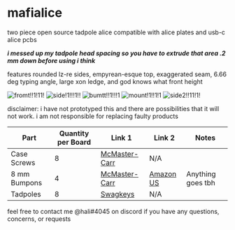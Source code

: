 # mafialice
two piece open source tadpole alice compatible with alice plates and usb-c alice pcbs 

***i messed up my tadpole head spacing so you have to extrude that area .2 mm down before using i think***

features rounded lz-re sides, empyrean-esque top, exaggerated seam, 6.66 deg typing angle, large xon ledge, and god knows what front height 

![fromt!!1!11!](https://i.imgur.com/4xqEK5x.png) 
![side!1!!!1!!](https://i.imgur.com/KTDIBBH.png) 
![bumtt!!1!!!1](https://i.imgur.com/pJjy3FJ.png) 
![mount!1!!1!1](https://i.imgur.com/Lnw7wzv.png) 
![side2!!11!1!](https://i.imgur.com/V4Y4Zih.png) 


disclaimer: i have not prototyped this and there are possibilities that it will not work. i am not responsible for replacing faulty products 

| Part | Quantity per Board | Link 1 | Link 2 | Notes |
| --- | --- | --- | --- | --- | 
| Case Screws          | 8 | [McMaster-Carr](https://www.mcmaster.com/91292A113/)       | N/A                                                            |                   |
| 8 mm Bumpons         | 4 | [McMaster-Carr](https://www.mcmaster.com/95495K65/)        | [Amazon US](https://www.amazon.com/gp/product/B01ACPT2LU)      | Anything goes tbh | 
| Tadpoles             | 8 | [Swagkeys](https://swagkeys.com/collections/geon-works/products/geonworks-tadpole) | N/A                                    |                   | 

feel free to contact me @hali#4045 on discord if you have any questions, concerns, or requests 
